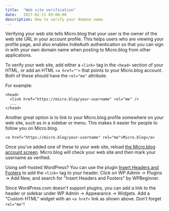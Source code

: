 ```yaml
---
title:  "Web site verification"
date:   2017-02-11 09:00:00
description: How to verify your domain name.
---
```


Verifying your web site tells Micro.blog that your user is the owner of the web site URL in your account profile. This helps users who are viewing your profile page, and also enables IndieAuth authentication so that you can sign in with your own domain name when posting to Micro.blog from other applications.

To verify your web site, add either a `<link>` tag in the `<head>` section of your HTML, or add an HTML `<a href="">` that points to your Micro.blog account. Both of these should have the `rel="me"` attribute.

For example:

```
<head>
  <link href="https://micro.blog/your-username" rel="me" />
  ...
</head>
```

Another great option is to link to your Micro.blog profile somewhere on your web site, such as in a sidebar or menu. This makes it easier for people to follow you on Micro.blog.

```
<a href="https://micro.blog/your-username" rel="me">Micro.blog</a>
```

Once you've added one of these to your web site, reload [the Micro.blog account screen](https://micro.blog/account). Micro.blog will check your web site and then mark your username as verified.

Using self-hosted WordPress? You can use the plugin [Insert Headers and Footers](https://wordpress.org/plugins/insert-headers-and-footers/) to add the `<link>` tag to your header. Click on WP Admin → Plugins → Add New, and search for "Insert Headers and Footers" by WPBeginner.

Since WordPress.com doesn't support plugins, you can add a link to the header or sidebar under WP Admin → Appearance → Widgets. Add a "Custom HTML" widget with an `<a href>` link as shown above. Don't forget `rel="me"`!